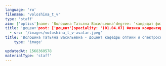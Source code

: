 ```yaml
---
language: 'ru'
filename: 'voloshina_t_v'
type: 'staff'
aim: ['optics']name: 'Волошина Татьяна Васильевна'degree: 'кандидат физико-математических наук'
title: 'доцент'post: ['доцент']speciality: '(01.04.07) Физика конденсированного состояния'contacts: []avatar:
  - src: '/images/voloshina_t_v-avatar.jpeg'
title: 'Волошина Татьяна Васильевна - доцент кафедры оптики и спектроскопии'
    type: 'image'

updatedAt: 1568360578
materialType: 'staff'
---
```


